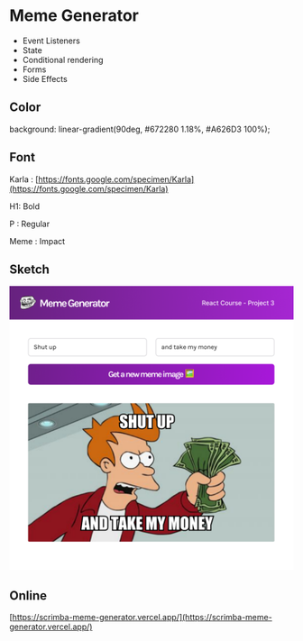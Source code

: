 # Meme Generator

- Event Listeners
- State
- Conditional rendering
- Forms
- Side Effects

## Color

background: linear-gradient(90deg, #672280 1.18%, #A626D3 100%);

## Font

Karla : [https://fonts.google.com/specimen/Karla](https://fonts.google.com/specimen/Karla)

H1: Bold

P : Regular

Meme : Impact

## Sketch

![sketch.png](./public/images/sketch.png)

## Online

[https://scrimba-meme-generator.vercel.app/](https://scrimba-meme-generator.vercel.app/)
